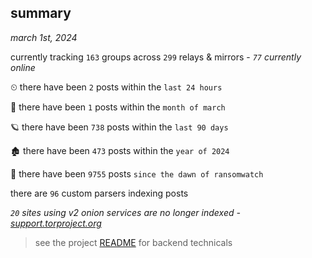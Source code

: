 
## summary
_march 1st, 2024_

currently tracking `163` groups across `299` relays & mirrors - _`77` currently online_

⏲ there have been `2` posts within the `last 24 hours`

🦈 there have been `1` posts within the `month of march`

🪐 there have been `738` posts within the `last 90 days`

🏚 there have been `473` posts within the `year of 2024`

🦕 there have been `9755` posts `since the dawn of ransomwatch`

there are `96` custom parsers indexing posts

_`20` sites using v2 onion services are no longer indexed - [support.torproject.org](https://support.torproject.org/onionservices/v2-deprecation/)_

> see the project [README](https://github.com/joshhighet/ransomwatch#ransomwatch--) for backend technicals
